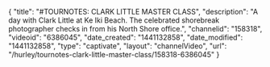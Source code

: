 {
    "title": "#TOURNOTES: CLARK LITTLE MASTER CLASS",
    "description": "A day with Clark Little at Ke Iki Beach. The celebrated shorebreak photographer checks in from his North Shore office.",
    "channelid": "158318",
    "videoid": "6386045",
    "date_created": "1441132858",
    "date_modified": "1441132858",
    "type": "captivate",
    "layout": "channelVideo",
    "url": "\/hurley\/tournotes-clark-little-master-class\/158318-6386045"
}